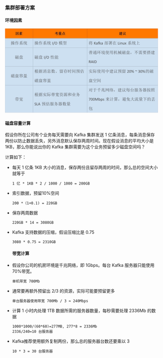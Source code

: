 ### 集群部署方案

#### 环境因素

![img](basic-build.assets/d2a926bc8f448f58bda0d21b7ed39f55.jpeg)



#### 磁盘容量计算

假设你所在公司有个业务每天需要向 Kafka 集群发送 1 亿条消息，每条消息保存两份以防止数据丢失，另外消息默认保存两周时间。现在假设消息的平均大小是 1KB，那么你能说出你的 Kafka 集群需要为这个业务预留多少磁盘空间吗？

计算如下：

- 每天 1 亿条 1KB 大小的消息，保存两份且留存两周的时间，那么总的空间大小就等于

  ```
  1 亿 * 1KB * 2 / 1000 / 1000 = 200GB
  ```

- 索引数据，预留10%空间

  ```
  200 *（1+0.1) = 220GB
  ```

- 保存两周数据

  ```
  220GB * 14 = 3080GB
  ```

- Kafka 支持数据的压缩，假设压缩比是 0.75

  ```
  3080 * 0.75 = 2310GB
  ```

  

  #### 带宽计算

- 假设你公司的机房环境是千兆网络，即 1Gbps。每台 Kafka 服务器只能使用70%带宽。

  ```
  单机带宽 700Mb 
  ```

- 通常要再额外预留出 2/3 的资源，实际可能要预留更多

  ```
  单台服务器使用带宽 700Mb / 3 ≈ 240Mbps
  ```

- 计算 1 小时内处理 1TB 数据所需的服务器数量，每秒需要处理 2336Mb 的数据

  ```
  1000*1000/(60*60)=277MB, 277*8 = 2336Mb
  2336/240=10 台服务器
  ```

- Kafka推荐使用额外复制两份，那么总的服务器台数还要乘以 3

  ```
  10 * 3 = 30 台服务器
  ```

  